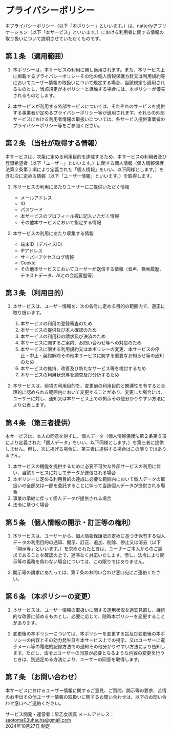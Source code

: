 # プライバシーポリシー

本プライバシーポリシー（以下「本ポリシー」といいます。）は、natterlyアプリケーション（以下「本サービス」といいます。）における利用者に関する情報の取り扱いについて説明させていただくものです。

## 第１条 （適用範囲）

1. 本ポリシーは、本サービスの利用に関し適用されます。また、本サービス上に掲載するプライバシーポリシーその他の個人情報保護方針又は利用規約等においてユーザー情報の取扱いについて規定する場合、当該規定も適用されるものとし、当該規定が本ポリシーと抵触する場合には、本ポリシーが優先されるものとします。

2. 本サービスが利用する外部サービスについては、それぞれのサービスを提供する事業者が定めるプライバシーポリシー等が適用されます。それらの外部サービスにおける利用者情報の取扱いについては、各サービス提供事業者のプライバシーポリシー等をご参照ください。

## 第２条 （当社が取得する情報）

本サービスは、次条に定める利用目的を達成するため、本サービスの利用者及び登録希望者（以下「ユーザー」といいます。）に関する個人情報（個人情報保護法第２条第１項により定義された「個人情報」をいい、以下同様とします。）を含む次に定める情報（以下「ユーザー情報」といいます。）を取得します。

1. 本サービスの利用にあたりユーザーにご提供いただく情報
   - メールアドレス
   - ID
   - パスワード
   - 本サービスのプロフィール欄に記入いただく情報
   - その他本サービスにおいて指定する情報

2. 本サービスの利用にあたり収集する情報
   - 端末ID（デバイスID）
   - IPアドレス
   - サーバーアクセスログ情報
   - Cookie
   - その他本サービスにおいてユーザーが送信する情報（音声、検索履歴、テキストデータ、AIとの会話履歴等）

## 第３条 （利用目的）

1. 本サービスは、ユーザー情報を、次の各号に定める目的の範囲内で、適正に取り扱います。
   1. 本サービスの利用の登録審査のため
   2. 本サービスの提供及び本人確認のため
   3. 本サービスの利用料の請求及び決済のため
   4. 本サービスに関するご案内、お問い合わせ等への対応のため
   5. 本サービスに関する利用規約又は本ポリシーの変更、本サービスの停止・中止・契約解除その他本サービスに関する重要なお知らせ等の通知のため
   6. 本サービスの維持、改善及び新たなサービス等を検討するため
   7. 本サービスの利用状況等を調査及び分析するため

2. 本サービスは、前項の利用目的を、変更前の利用目的と関連性を有すると合理的に認められる範囲内において変更することがあり、変更した場合には、ユーザーに対し、通知又は本サービス上での掲示その他分かりやすい方法により公表します。

## 第４条 （第三者提供）

本サービスは、本人の同意を得ずに、個人データ（個人情報保護法第２条第６項により定義された「個人データ」をいい、以下同様とします。）を第三者に提供しません。但し、次に掲げる場合に、第三者に提供する場合はこの限りではありません。

1. 本サービスの機能を提供するために必要不可欠な外部サービスの利用に伴い、当該サービスに対してデータが送信される場合
2. 本ポリシーに定める利用目的の達成に必要な範囲内において個人データの取扱いの全部又は一部を委託することに伴って当該個人データが提供される場合
3. 事業の承継に伴って個人データが提供される場合
4. 法令に基づく場合

## 第５条 （個人情報の開示・訂正等の権利）

1. 本サービスは、ユーザーから、個人情報保護法の定めに基づき保有する個人データの利用目的の通知、開示、訂正、追加、削除、停止又は消去（以下「開示等」といいます。）を求められたときは、ユーザーご本人からのご請求であることを確認の上で、遅滞なく対応いたします。但し、法令により開示等の義務を負わない場合については、この限りではありません。

2. 開示等の請求にあたっては、第７条のお問い合わせ窓口宛にご連絡ください。

## 第６条 （本ポリシーの変更）

1. 本サービスは、ユーザー情報の取扱いに関する運用状況を適宜見直し、継続的な改善に努めるものとし、必要に応じて、随時本ポリシーを変更することがあります。

2. 変更後の本ポリシーについては、本ポリシーを変更する旨及び変更後の本ポリシーの内容とその効力発生日を本サービス上での掲示、又はユーザーに電子メール等の電磁的記録方法での通知その他分かりやすい方法により告知します。ただし、法令上ユーザーの同意が必要となるような内容の変更を行うときは、別途定める方法により、ユーザーの同意を取得します。

## 第７条 （お問い合わせ）

本サービスにおけるユーザー情報に関するご意見、ご質問、開示等の要求、苦情のお申出その他ユーザー情報の取扱いに関するお問い合わせは、以下のお問い合わせ窓口へご連絡ください。

サービス開発・運営者：早乙女琉真 
メールアドレス：saotome03uhauha@gmail.com  
2024年10月27日 制定